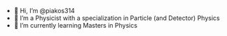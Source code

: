 - 👋 Hi, I’m @piakos314
- 👀 I’m a Physicist with a specialization in Particle (and Detector) Physics
- 🌱 I’m currently learning Masters in Physics

<!---
piakos314/piakos314 is a ✨ special ✨ repository because its `README.md` (this file) appears on your GitHub profile.
You can click the Preview link to take a look at your changes.
--->
